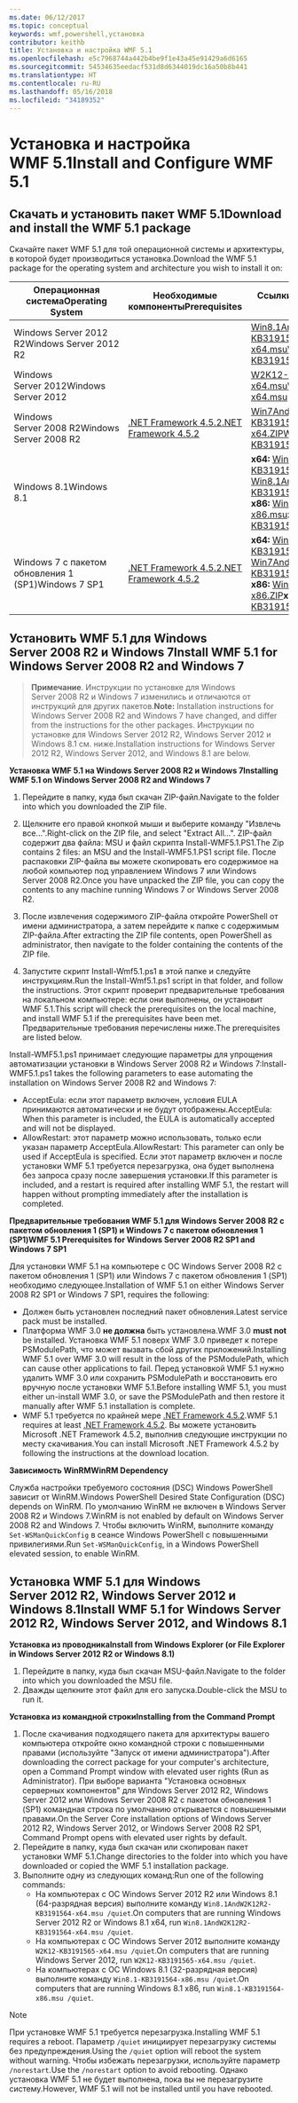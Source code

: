 ```yaml
---
ms.date: 06/12/2017
ms.topic: conceptual
keywords: wmf,powershell,установка
contributor: keithb
title: Установка и настройка WMF 5.1
ms.openlocfilehash: e5c7968744a442b4be9f1e43a45e91429a6d6165
ms.sourcegitcommit: 54534635eedacf531d8d6344019dc16a50b8b441
ms.translationtype: HT
ms.contentlocale: ru-RU
ms.lasthandoff: 05/16/2018
ms.locfileid: "34189352"
---
```

# <a name="install-and-configure-wmf-51"></a><span data-ttu-id="598d6-103">Установка и настройка WMF 5.1</span><span class="sxs-lookup"><span data-stu-id="598d6-103">Install and Configure WMF 5.1</span></span> #


## <a name="download-and-install-the-wmf-51-package"></a><span data-ttu-id="598d6-104">Скачать и установить пакет WMF 5.1</span><span class="sxs-lookup"><span data-stu-id="598d6-104">Download and install the WMF 5.1 package</span></span>

<span data-ttu-id="598d6-105">Скачайте пакет WMF 5.1 для той операционной системы и архитектуры, в которой будет производиться установка.</span><span class="sxs-lookup"><span data-stu-id="598d6-105">Download the WMF 5.1 package for the operating system and architecture you wish to install it on:</span></span>

| <span data-ttu-id="598d6-106">Операционная система</span><span class="sxs-lookup"><span data-stu-id="598d6-106">Operating System</span></span>       | <span data-ttu-id="598d6-107">Необходимые компоненты</span><span class="sxs-lookup"><span data-stu-id="598d6-107">Prerequisites</span></span>           | <span data-ttu-id="598d6-108">Ссылки на пакеты</span><span class="sxs-lookup"><span data-stu-id="598d6-108">Package Links</span></span>                          |
|------------------------|-------------------------|----------------------------------------|
| <span data-ttu-id="598d6-109">Windows Server 2012 R2</span><span class="sxs-lookup"><span data-stu-id="598d6-109">Windows Server 2012 R2</span></span> |                         | <span data-ttu-id="598d6-110">[Win8.1AndW2K12R2-KB3191564-x64.msu][]</span><span class="sxs-lookup"><span data-stu-id="598d6-110">[Win8.1AndW2K12R2-KB3191564-x64.msu][]</span></span> |
| <span data-ttu-id="598d6-111">Windows Server 2012</span><span class="sxs-lookup"><span data-stu-id="598d6-111">Windows Server 2012</span></span>    |                         | <span data-ttu-id="598d6-112">[W2K12-KB3191565-x64.msu][]</span><span class="sxs-lookup"><span data-stu-id="598d6-112">[W2K12-KB3191565-x64.msu][]</span></span>            |
| <span data-ttu-id="598d6-113">Windows Server 2008 R2</span><span class="sxs-lookup"><span data-stu-id="598d6-113">Windows Server 2008 R2</span></span> | <span data-ttu-id="598d6-114">[.NET Framework 4.5.2][]</span><span class="sxs-lookup"><span data-stu-id="598d6-114">[.NET Framework 4.5.2][]</span></span>| <span data-ttu-id="598d6-115">[Win7AndW2K8R2-KB3191566-x64.ZIP][]</span><span class="sxs-lookup"><span data-stu-id="598d6-115">[Win7AndW2K8R2-KB3191566-x64.ZIP][]</span></span>    |
| <span data-ttu-id="598d6-116">Windows 8.1</span><span class="sxs-lookup"><span data-stu-id="598d6-116">Windows 8.1</span></span>            |                         | <span data-ttu-id="598d6-117">**x64:** [Win8.1AndW2K12R2-KB3191564-x64.msu][]</span><span class="sxs-lookup"><span data-stu-id="598d6-117">**x64:** [Win8.1AndW2K12R2-KB3191564-x64.msu][]</span></span></br><span data-ttu-id="598d6-118">**x86:** [Win8.1-KB3191564-x86.msu][]</span><span class="sxs-lookup"><span data-stu-id="598d6-118">**x86:** [Win8.1-KB3191564-x86.msu][]</span></span> |
| <span data-ttu-id="598d6-119">Windows 7 с пакетом обновления 1 (SP1)</span><span class="sxs-lookup"><span data-stu-id="598d6-119">Windows 7 SP1</span></span>          | <span data-ttu-id="598d6-120">[.NET Framework 4.5.2][]</span><span class="sxs-lookup"><span data-stu-id="598d6-120">[.NET Framework 4.5.2][]</span></span>| <span data-ttu-id="598d6-121">**x64:** [Win7AndW2K8R2-KB3191566-x64.ZIP][]</span><span class="sxs-lookup"><span data-stu-id="598d6-121">**x64:** [Win7AndW2K8R2-KB3191566-x64.ZIP][]</span></span></br><span data-ttu-id="598d6-122">**x86:** [Win7-KB3191566-x86.ZIP][]</span><span class="sxs-lookup"><span data-stu-id="598d6-122">**x86:** [Win7-KB3191566-x86.ZIP][]</span></span> |

[.NET Framework 4.5.2]: https://www.microsoft.com/download/details.aspx?id=42642
[.NET Framework 4.5.2]: https://www.microsoft.com/download/details.aspx?id=42642
[W2K12-KB3191565-x64.msu]: https://go.microsoft.com/fwlink/?linkid=839513
[Win7-KB3191566-x86.ZIP]: https://go.microsoft.com/fwlink/?linkid=839522
[Win7AndW2K8R2-KB3191566-x64.ZIP]: https://go.microsoft.com/fwlink/?linkid=839523
[Win8.1-KB3191564-x86.msu]: https://go.microsoft.com/fwlink/?linkid=839521
[Win8.1AndW2K12R2-KB3191564-x64.msu]: https://go.microsoft.com/fwlink/?linkid=839516

## <a name="install-wmf-51-for-windows-server-2008-r2-and-windows-7"></a><span data-ttu-id="598d6-129">Установить WMF 5.1 для Windows Server 2008 R2 и Windows 7</span><span class="sxs-lookup"><span data-stu-id="598d6-129">Install WMF 5.1 for Windows Server 2008 R2 and Windows 7</span></span>

> <span data-ttu-id="598d6-130">**Примечание**. Инструкции по установке для Windows Server 2008 R2 и Windows 7 изменились и отличаются от инструкций для других пакетов.</span><span class="sxs-lookup"><span data-stu-id="598d6-130">**Note:** Installation instructions for Windows Server 2008 R2 and Windows 7 have changed, and differ from the instructions for the other packages.</span></span> <span data-ttu-id="598d6-131">Инструкции по установке для Windows Server 2012 R2, Windows Server 2012 и Windows 8.1 см. ниже.</span><span class="sxs-lookup"><span data-stu-id="598d6-131">Installation instructions for Windows Server 2012 R2, Windows Server 2012, and Windows 8.1 are below.</span></span>

<span data-ttu-id="598d6-132">**Установка WMF 5.1 на Windows Server 2008 R2 и Windows 7**</span><span class="sxs-lookup"><span data-stu-id="598d6-132">**Installing WMF 5.1 on Windows Server 2008 R2 and Windows 7**</span></span>

1. <span data-ttu-id="598d6-133">Перейдите в папку, куда был скачан ZIP-файл.</span><span class="sxs-lookup"><span data-stu-id="598d6-133">Navigate to the folder into which you downloaded the ZIP file.</span></span>

2. <span data-ttu-id="598d6-134">Щелкните его правой кнопкой мыши и выберите команду "Извлечь все...".</span><span class="sxs-lookup"><span data-stu-id="598d6-134">Right-click on the ZIP file, and select "Extract All...".</span></span> <span data-ttu-id="598d6-135">ZIP-файл содержит два файла: MSU и файл скрипта Install-WMF5.1.PS1.</span><span class="sxs-lookup"><span data-stu-id="598d6-135">The Zip contains 2 files: an MSU and the Install-WMF5.1.PS1 script file.</span></span>
<span data-ttu-id="598d6-136">После распаковки ZIP-файла вы можете скопировать его содержимое на любой компьютер под управлением Windows 7 или Windows Server 2008 R2.</span><span class="sxs-lookup"><span data-stu-id="598d6-136">Once you have unpacked the ZIP file, you can copy the contents to any machine running Windows 7 or Windows Server 2008 R2.</span></span>

3. <span data-ttu-id="598d6-137">После извлечения содержимого ZIP-файла откройте PowerShell от имени администратора, а затем перейдите к папке с содержимым ZIP-файла.</span><span class="sxs-lookup"><span data-stu-id="598d6-137">After extracting the ZIP file contents, open PowerShell as administrator, then navigate to the folder containing the contents of the ZIP file.</span></span>

4. <span data-ttu-id="598d6-138">Запустите скрипт Install-Wmf5.1.ps1 в этой папке и следуйте инструкциям.</span><span class="sxs-lookup"><span data-stu-id="598d6-138">Run the Install-Wmf5.1.ps1 script in that folder, and follow the instructions.</span></span> <span data-ttu-id="598d6-139">Этот скрипт проверит предварительные требования на локальном компьютере: если они выполнены, он установит WMF 5.1.</span><span class="sxs-lookup"><span data-stu-id="598d6-139">This script will check the prerequisites on the local machine, and install WMF 5.1 if the prerequisites have been met.</span></span> <span data-ttu-id="598d6-140">Предварительные требования перечислены ниже.</span><span class="sxs-lookup"><span data-stu-id="598d6-140">The prerequisites are listed below.</span></span>

<span data-ttu-id="598d6-141">Install-WMF5.1.ps1 принимает следующие параметры для упрощения автоматизации установки в Windows Server 2008 R2 и Windows 7:</span><span class="sxs-lookup"><span data-stu-id="598d6-141">Install-WMF5.1.ps1 takes the following parameters to ease automating the installation on Windows Server 2008 R2 and Windows 7:</span></span>

- <span data-ttu-id="598d6-142">AcceptEula: если этот параметр включен, условия EULA принимаются автоматически и не будут отображены.</span><span class="sxs-lookup"><span data-stu-id="598d6-142">AcceptEula: When this parameter is included, the EULA is automatically accepted and will not be displayed.</span></span>
- <span data-ttu-id="598d6-143">AllowRestart: этот параметр можно использовать, только если указан параметр AcceptEula.</span><span class="sxs-lookup"><span data-stu-id="598d6-143">AllowRestart: This parameter can only be used if AcceptEula is specified.</span></span> <span data-ttu-id="598d6-144">Если этот параметр включен и после установки WMF 5.1 требуется перезагрузка, она будет выполнена без запроса сразу после завершения установки.</span><span class="sxs-lookup"><span data-stu-id="598d6-144">If this parameter is included, and a restart is required after installing WMF 5.1, the restart will happen without prompting immediately after the installation is completed.</span></span>

<span data-ttu-id="598d6-145">**Предварительные требования WMF 5.1 для Windows Server 2008 R2 с пакетом обновления 1 (SP1) и Windows 7 с пакетом обновления 1 (SP1)**</span><span class="sxs-lookup"><span data-stu-id="598d6-145">**WMF 5.1 Prerequisites for Windows Server 2008 R2 SP1 and Windows 7 SP1**</span></span>

<span data-ttu-id="598d6-146">Для установки WMF 5.1 на компьютере с ОС Windows Server 2008 R2 с пакетом обновления 1 (SP1) или Windows 7 с пакетом обновления 1 (SP1) необходимо следующее.</span><span class="sxs-lookup"><span data-stu-id="598d6-146">Installation of WMF 5.1 on either Windows Server 2008 R2 SP1 or Windows 7 SP1, requires the following:</span></span>
- <span data-ttu-id="598d6-147">Должен быть установлен последний пакет обновления.</span><span class="sxs-lookup"><span data-stu-id="598d6-147">Latest service pack must be installed.</span></span>
- <span data-ttu-id="598d6-148">Платформа WMF 3.0 **не должна** быть установлена.</span><span class="sxs-lookup"><span data-stu-id="598d6-148">WMF 3.0 **must not** be installed.</span></span> <span data-ttu-id="598d6-149">Установка WMF 5.1 поверх WMF 3.0 приведет к потере PSModulePath, что может вызвать сбой других приложений.</span><span class="sxs-lookup"><span data-stu-id="598d6-149">Installing WMF 5.1 over WMF 3.0 will result in the loss of the PSModulePath, which can cause other applications to fail.</span></span> <span data-ttu-id="598d6-150">Перед установкой WMF 5.1 нужно удалить WMF 3.0 или сохранить PSModulePath и восстановить его вручную после установки WMF 5.1.</span><span class="sxs-lookup"><span data-stu-id="598d6-150">Before installing WMF 5.1, you must either un-install WMF 3.0, or save the PSModulePath and then restore it manually after WMF 5.1 installation is complete.</span></span>
- <span data-ttu-id="598d6-151">WMF 5.1 требуется по крайней мере [.NET Framework 4.5.2](https://www.microsoft.com/en-ca/download/details.aspx?id=42642).</span><span class="sxs-lookup"><span data-stu-id="598d6-151">WMF 5.1 requires at least [.NET Framework 4.5.2](https://www.microsoft.com/en-ca/download/details.aspx?id=42642).</span></span>
<span data-ttu-id="598d6-152">Вы можете установить Microsoft .NET Framework 4.5.2, выполнив следующие инструкции по месту скачивания.</span><span class="sxs-lookup"><span data-stu-id="598d6-152">You can install Microsoft .NET Framework 4.5.2 by following the instructions at the download location.</span></span>

<span data-ttu-id="598d6-153">**Зависимость WinRM**</span><span class="sxs-lookup"><span data-stu-id="598d6-153">**WinRM Dependency**</span></span>

<span data-ttu-id="598d6-154">Служба настройки требуемого состояния (DSC) Windows PowerShell зависит от WinRM.</span><span class="sxs-lookup"><span data-stu-id="598d6-154">Windows PowerShell Desired State Configuration (DSC) depends on WinRM.</span></span>
<span data-ttu-id="598d6-155">По умолчанию WinRM не включен в Windows Server 2008 R2 и Windows 7.</span><span class="sxs-lookup"><span data-stu-id="598d6-155">WinRM is not enabled by default on Windows Server 2008 R2 and Windows 7.</span></span>
<span data-ttu-id="598d6-156">Чтобы включить WinRM, выполните команду `Set-WSManQuickConfig` в сеансе Windows PowerShell с повышенными привилегиями.</span><span class="sxs-lookup"><span data-stu-id="598d6-156">Run `Set-WSManQuickConfig`, in a Windows PowerShell elevated session, to enable WinRM.</span></span>


## <a name="install-wmf-51-for-windows-server-2012-r2-windows-server-2012-and-windows-81"></a><span data-ttu-id="598d6-157">Установка WMF 5.1 для Windows Server 2012 R2, Windows Server 2012 и Windows 8.1</span><span class="sxs-lookup"><span data-stu-id="598d6-157">Install WMF 5.1 for Windows Server 2012 R2, Windows Server 2012, and Windows 8.1</span></span>
<span data-ttu-id="598d6-158">**Установка из проводника**</span><span class="sxs-lookup"><span data-stu-id="598d6-158">**Install from Windows Explorer (or File Explorer in Windows Server 2012 R2 or Windows 8.1)**</span></span>

1. <span data-ttu-id="598d6-159">Перейдите в папку, куда был скачан MSU-файл.</span><span class="sxs-lookup"><span data-stu-id="598d6-159">Navigate to the folder into which you downloaded the MSU file.</span></span>
2. <span data-ttu-id="598d6-160">Дважды щелкните этот файл для его запуска.</span><span class="sxs-lookup"><span data-stu-id="598d6-160">Double-click the MSU to run it.</span></span>

<span data-ttu-id="598d6-161">**Установка из командной строки**</span><span class="sxs-lookup"><span data-stu-id="598d6-161">**Installing from the Command Prompt**</span></span>

1. <span data-ttu-id="598d6-162">После скачивания подходящего пакета для архитектуры вашего компьютера откройте окно командной строки с повышенными правами (используйте "Запуск от имени администратора").</span><span class="sxs-lookup"><span data-stu-id="598d6-162">After downloading the correct package for your computer's architecture, open a Command Prompt window with elevated user rights (Run as Administrator).</span></span> <span data-ttu-id="598d6-163">При выборе варианта "Установка основных серверных компонентов" для Windows Server 2012 R2, Windows Server 2012 или Windows Server 2008 R2 с пакетом обновления 1 (SP1) командная строка по умолчанию открывается с повышенными правами.</span><span class="sxs-lookup"><span data-stu-id="598d6-163">On the Server Core installation options of Windows Server 2012 R2, Windows Server 2012, or Windows Server 2008 R2 SP1, Command Prompt opens with elevated user rights by default.</span></span>
2. <span data-ttu-id="598d6-164">Перейдите в папку, куда был скачан или скопирован пакет установки WMF 5.1.</span><span class="sxs-lookup"><span data-stu-id="598d6-164">Change directories to the folder into which you have downloaded or copied the WMF 5.1 installation package.</span></span>
3. <span data-ttu-id="598d6-165">Выполните одну из следующих команд:</span><span class="sxs-lookup"><span data-stu-id="598d6-165">Run one of the following commands:</span></span>
   - <span data-ttu-id="598d6-166">На компьютерах с ОС Windows Server 2012 R2 или Windows 8.1 (64-разрядная версия) выполните команду `Win8.1AndW2K12R2-KB3191564-x64.msu /quiet`.</span><span class="sxs-lookup"><span data-stu-id="598d6-166">On computers that are running Windows Server 2012 R2 or Windows 8.1 x64, run `Win8.1AndW2K12R2-KB3191564-x64.msu /quiet`.</span></span>
   - <span data-ttu-id="598d6-167">На компьютерах с ОС Windows Server 2012 выполните команду `W2K12-KB3191565-x64.msu /quiet`.</span><span class="sxs-lookup"><span data-stu-id="598d6-167">On computers that are running Windows Server 2012, run `W2K12-KB3191565-x64.msu /quiet`.</span></span>
   - <span data-ttu-id="598d6-168">На компьютерах с ОС Windows 8.1 (32-разрядная версия) выполните команду `Win8.1-KB3191564-x86.msu /quiet`.</span><span class="sxs-lookup"><span data-stu-id="598d6-168">On computers that are running Windows 8.1 x86, run `Win8.1-KB3191564-x86.msu /quiet`.</span></span>

> [!NOTE]
> <span data-ttu-id="598d6-169">При установке WMF 5.1 требуется перезагрузка.</span><span class="sxs-lookup"><span data-stu-id="598d6-169">Installing WMF 5.1 requires a reboot.</span></span> <span data-ttu-id="598d6-170">Параметр `/quiet` инициирует перезагрузку системы без предупреждения.</span><span class="sxs-lookup"><span data-stu-id="598d6-170">Using the `/quiet` option will reboot the system without warning.</span></span>
> <span data-ttu-id="598d6-171">Чтобы избежать перезагрузки, используйте параметр `/norestart`.</span><span class="sxs-lookup"><span data-stu-id="598d6-171">Use the `/norestart` option to avoid rebooting.</span></span> <span data-ttu-id="598d6-172">Однако установка WMF 5.1 не будет выполнена, пока вы не перезагрузите систему.</span><span class="sxs-lookup"><span data-stu-id="598d6-172">However, WMF 5.1 will not be installed until you have rebooted.</span></span>
